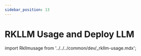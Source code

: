 ```yaml
---
sidebar_position: 13
---
```


# RKLLM Usage and Deploy LLM

import Rkllmusage from '../../../common/dev/\_rkllm-usage.mdx';

<Rkllmusage />
